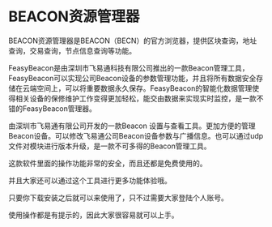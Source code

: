 # 

# BEACON资源管理器

BEACON资源管理器是BEACON（BECN）的官方浏览器，提供区块查询，地址查询，交易查询，节点信息查询等功能。

FeasyBeacon是由深圳市飞易通科技有限公司推出的一款Beacon管理工具，FeasyBeacon可以实现公司Beacon设备的参数管理功能，并且将所有数据安全存储在云端空间上，可以将重要数据永久保存。FeasyBeacon的智能化数据管理使得相关设备的保修维护工作变得更加轻松，能交由数据来实现实时监控，是一款不错的FeasyBeacon管理器。

由深圳市飞易通有限公司开发的一款Beacon 设置与查看工具。更加方便的管理Beacon设备。可以修改飞易通公司Beacon设备参数与广播信息。也可以通过udp文件对模块进行版本升级，是一款不可多得的Beacon管理工具。

这款软件里面的操作功能非常的安全，而且还都是免费使用的。

并且大家还可以通过这个工具进行更多功能体验哦。

只要你下载安装之后就可以来使用了，只不过需要大家登陆个人账号。

使用操作都是有提示的，因此大家很容易就可以上手。



